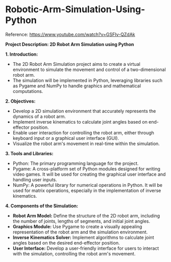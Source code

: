 # Robotic-Arm-Simulation-Using-Python
Reference: https://www.youtube.com/watch?v=GSFIv-QZdAk

**Project Description: 2D Robot Arm Simulation using Python**

**1. Introduction:**
   - The 2D Robot Arm Simulation project aims to create a virtual environment to simulate the movement and control of a two-dimensional robot arm.
   - The simulation will be implemented in Python, leveraging libraries such as Pygame and NumPy to handle graphics and mathematical computations.

**2. Objectives:**
   - Develop a 2D simulation environment that accurately represents the dynamics of a robot arm.
   - Implement inverse kinematics to calculate joint angles based on end-effector position.
   - Enable user interaction for controlling the robot arm, either through keyboard input or a graphical user interface (GUI).
   - Visualize the robot arm's movement in real-time within the simulation.

**3. Tools and Libraries:**
   - Python: The primary programming language for the project.
   - Pygame: A cross-platform set of Python modules designed for writing video games. It will be used for creating the graphical user interface and handling user inputs.
   - NumPy: A powerful library for numerical operations in Python. It will be used for matrix operations, especially in the implementation of inverse kinematics.

**4. Components of the Simulation:**
   - **Robot Arm Model:** Define the structure of the 2D robot arm, including the number of joints, lengths of segments, and initial joint angles.
   - **Graphics Module:** Use Pygame to create a visually appealing representation of the robot arm and the simulation environment.
   - **Inverse Kinematics Solver:** Implement algorithms to calculate joint angles based on the desired end-effector position.
   - **User Interface:** Develop a user-friendly interface for users to interact with the simulation, controlling the robot arm's movement.
